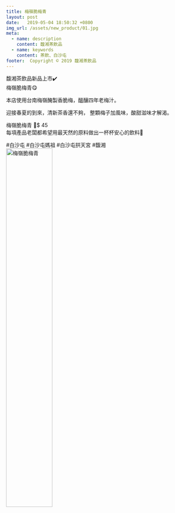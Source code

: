 ```yaml
---
title: 梅嶺脆梅青
layout: post
date:   2019-05-04 18:50:32 +0800
img_url: /assets/new_product/01.jpg
meta:
  - name: description
    content: 馥湘茶飲品
  - name: keywords
    content: 茶飲、白沙屯
footer:  Copyright © 2019 馥湘茶飲品
---
```

馥湘茶飲品新品上市✔️   
梅嶺脆梅青😋


本店使用台南梅嶺醃製香脆梅，醞釀四年老梅汁。

迎接春夏的到來，清新茶香還不夠，
整顆梅子加風味，酸甜滋味才解渴。

梅嶺脆梅青 🍹$ 45   
每項產品老闆都希望用最天然的原料做出一杯杯安心的飲料💯

#白沙屯 #白沙屯媽祖 #白沙屯拱天宮 #馥湘  
<img src="{{ page.img_url }}" width="50%" height="50%" alt="梅嶺脆梅青">    


